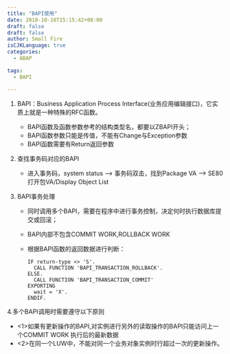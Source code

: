 ```yaml
---
title: "BAPI使用"
date: 2018-10-16T15:15:42+08:00
draft: false
draft: false
author: Small Fire
isCJKLanguage: true
categories: 
  - ABAP

tags: 
  - BAPI

---
```




1. BAPI：Business Application Process Interface(业务应用编辑接口)，它实质上就是一种特殊的RFC函数。
   - BAPI函数及函数参数参考的结构类型名，都要以ZBAPI开头；
   - BAPI函数参数只能是传值，不能有Change与Exception参数
   - BAPI函数需要有Return返回参数

2. 查找事务码对应的BAPI
   - 进入事务码，system status --> 事务码双击，找到Package VA --> SE80打开包VA/Display Object List

3. BAPI事务处理

   - 同时调用多个BAPI，需要在程序中进行事务控制，决定何时执行数据库提交或回滚；

   - BAPI内部不包含COMMIT WORK,ROLLBACK WORK

   - 根据BAPI函数的返回数据进行判断：

     ```JS
     IF return-type <> 'S'.
       CALL FUNCTION 'BAPI_TRANSACTION_ROLLBACK'.
     ELSE.
       CALL FUNCTION 'BAPI_TRANSACTION_COMMIT'
     EXPORTING
       wait = 'X'.
     ENDIF.
     ```

4.多个BAPI调用时需要遵守以下原则

- <1>如果有更新操作的BAPI,对实例进行另外的读取操作的BAPI只能访问上一个COMMIT WORK 执行后的最新数据
- <2>在同一个LUW中，不能对同一个业务对象实例时行超过一次的更新操作。